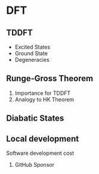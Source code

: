# DFT

## TDDFT
* Excited States
* Ground State
* Degeneracies

## Runge-Gross Theorem
1. Importance for TDDFT
2. Analogy to HK Theorem

## Diabatic States

## Local development

Software development cost
1. GitHub Sponsor
